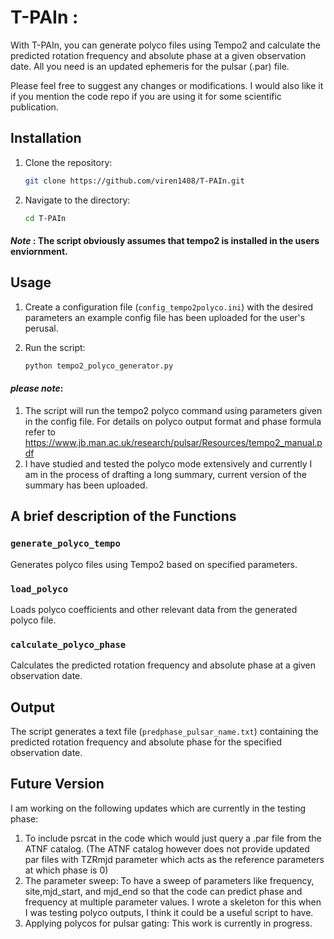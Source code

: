 # T-PAIn :  
With T-PAIn, you can generate polyco files using Tempo2 and calculate the predicted rotation frequency and absolute phase at a given observation date. All you need is an updated ephemeris for the pulsar (.par) file. 

Please feel free to suggest any changes or modifications. I would also like it if you mention the code repo if you are using it for some scientific publication. 


## Installation 

1. Clone the repository:

   ```bash
   git clone https://github.com/viren1408/T-PAIn.git
   ```

2. Navigate to the directory:

   ```bash
   cd T-PAIn
   ```
#### *Note* : The script obviously assumes that tempo2 is installed in the users enviornment. 

## Usage
1. Create a configuration file (`config_tempo2polyco.ini`) with the desired parameters an example config file has been uploaded for the user's perusal.

2. Run the script:

   ```bash
   python tempo2_polyco_generator.py
   ```
#### *please note*: 
1. The script will run the tempo2 polyco command using parameters given in the config file. For details on polyco output format and phase formula refer to https://www.jb.man.ac.uk/research/pulsar/Resources/tempo2_manual.pdf
2. I have studied and tested the polyco mode extensively and currently I am in the process of drafting a long summary, current version of the summary has been uploaded.

## A brief description of the Functions

### `generate_polyco_tempo`

Generates polyco files using Tempo2 based on specified parameters.

### `load_polyco`

Loads polyco coefficients and other relevant data from the generated polyco file.

### `calculate_polyco_phase`

Calculates the predicted rotation frequency and absolute phase at a given observation date.

## Output

The script generates a text file (`predphase_pulsar_name.txt`) containing the predicted rotation frequency and absolute phase for the specified observation date.

## Future Version 
I am working on the following updates which are currently in the testing phase:
1. To include psrcat in the code which would just query a .par file from the ATNF catalog. (The ATNF catalog however does not provide updated par files with TZRmjd parameter which acts as the reference parameters at which phase is 0) 
2. The parameter sweep: To have a sweep of parameters like frequency, site,mjd_start, and mjd_end so that the code can predict phase and frequency at multiple parameter values. I wrote a skeleton for this when I was testing polyco outputs, I think it could be a useful script to have.
3. Applying polycos for pulsar gating: This work is currently in progress.
```
